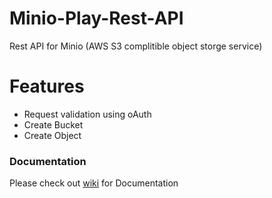 # Minio-Play-Rest-API
Rest API for Minio  (AWS S3 complitible object storge service)

# Features
  - Request validation using oAuth
  - Create Bucket
  - Create Object

### Documentation
Please check out [wiki](https://github.com/shuza/minio_s3_play_example/wiki) for Documentation
